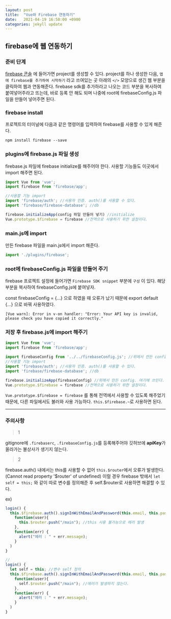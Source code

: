 ```yaml
---
layout: post
title:  "Vue와 Firebase 연동하기"
date:   2021-04-19 16:50:00 +0900
categories: jekyll update
---
```

## firebase에 웹 연동하기

### 준비 단계
[firebase 콘솔](https://console.firebase.google.com/) 에 들어가면 project를 생성할 수 있다. project를 하나 생성한 다음, `앱에 firebase를 추가하여 시작하기` 라고 쓰여있는 곳 아래의 `</>` 모양으로 생긴 웹 부분을 클릭하여 웹과 연동해준다. firebase sdk를 추가하라고 나오는 코드 부분을 복사하여 붙여넣어주라고 뜨는데, 바로 등록 안 해도 되며 나중에 root에 firebaseConfig.js 파일을 만들어 넣어주면 된다.

### firebase install
프로젝트의 터미널에 다음과 같은 명령어를 입력하여 firebase를 사용할 수 있게 해준다.
````
npm install firebase --save
````

### plugins에 firebase.js 파일 생성

firebase.js 파일에 firebase initialize를 해주어야 한다.
사용할 기능들도 이곳에서 import 해주면 된다.

````js
import Vue from 'vue';
import firebase from 'firebase/app';

//사용할 기능 import
import 'firebase/auth'; //사용자 인증. auth()를 사용할 수 있다.
import 'firebase/firebase-database'; //db

firebase.initializeApp(config 파일 만들어 넣기) //initialize
Vue.prototype.$firebase = firebase //전역으로 사용하기 위한 설정이다.
````

### main.js에 import
만든 firebase 파일을 main.js에서 import 해준다.

````js
import './plugins/firebase';
````

### root에 firebaseConfig.js 파일을 만들어 주기

firebase 프로젝트 설정에 들어가면 `Firebase SDK snippet` 부분에 `구성` 이 있다.
해당 부분을 복사하여 firebaseConfig.js에 붙여넣자.

const firebaseConfig = {...} 으로 하였을 때 오류가 났기 때문에 export default {...} 으로 바꿔 사용하였다.

```
[Vue warn]: Error in v-on handler: "Error: Your API key is invalid, please check you have copied it correctly."
```

### 저장 후 firebase.js에 import 해주기
````js
import Vue from 'vue';
import firebase from 'firebase/app';

import firebaseConfig from '../../firebaseConfig.js'; //위에서 만든 config
//사용할 기능 import
import 'firebase/auth'; //사용자 인증. auth()를 사용할 수 있다.
import 'firebase/firebase-database'; //db

firebase.initializeApp(firebaseConfig) //위에서 만든 config. 여기에 쓰인다.
Vue.prototype.$firebase = firebase //전역으로 사용하기 위한 설정이다.
````
`Vue.prototype.$firebase = firebase` 를 통해 전역에서 사용할 수 있도록 해주었기 때문에, 다른 파일에서도 불러와 사용 가능하다.
`this.$firebase.~`로 사용하면 된다.

---

### 주의사항


> 1

gitignore에 `.firebaserc`, `.firebaseConfig.js`를 등록해주어야 깃허브에 **apiKey**가 올라가는 불상사가 생기지 않는다.

> 2

firebase.auth() 내에서는 this를 사용할 수 없어 `this.$router`에서 오류가 발생한다. (Cannot read property '\$router' of undefined) 이럴 경우 firebase 밖에서 `let self = this;` 와 같이 따로 변수를 정의해준 후 self.$router로 사용하면 해결할 수 있다.

ex)
````js
login() {
  this.$firebase.auth().signInWithEmailAndPassword(this.email, this.password).then(
    function(user){
      this.$router.push("/main"); //this 사용 불가능으로 에러 발생
    },
    function(err) {
      alert("에러 : " + err.message);
    }
  )
}

//
login() {
  let self = this; //변수 self 정의
  this.$firebase.auth().signInWithEmailAndPassword(this.email, this.password).then(
    function(user){
      self.$router.push("/main"); //에러가 발생하지 않는다.
    },
    function(err) {
      alert("에러 : " + err.message);
    }
  )
}
````